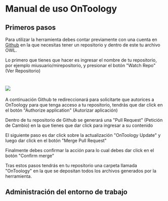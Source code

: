 # Manual de uso OnToology

## Primeros pasos

Para utilizar la herramienta debes contar previamente con una cuenta en [Github](http://github.com) en la que necesitas tener un repositorio y dentro de este tu archivo OWL.

Lo primero que tienes que hacer es ingresar el nombre de tu repositorio, por ejemplo miusuario/mirepositorio, y presionar el botón "Watch Repo" (Ver Repositorio)

# ![](https://github.com/paoespinozarias/ManualOnToology/blob/master/recursos/step1.png)


A continuación Github te redireccionará para solicitarte que autorices a OnToology para que tenga acceso a tu repositorio, tendrás que dar click en el botón "Authorize application" (Autorizar aplicación)




Dentro de tu repositorio de Github se generará una "Pull Request" (Petición de Cambio) en la que tienes que dar click para ingresar a su contenido



El siguiente paso es dar click sobre la actualización "OnToology Update" y luego dar click en el botón "Merge Pull Request"




Finalmente debes confirmar la acción para lo cual debes dar click en el botón "Confirm merge"



Tras estos pasos tendrás en tu repositorio una carpeta llamada "OnToology" en la que se depositan todos los archivos generados por la herramienta.


## Administración del entorno de trabajo
